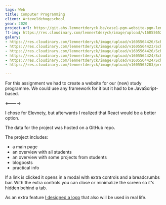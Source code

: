 ```yaml
---
tags: Web
title: Computer Programming
client: Arteveldehogeschool
year: 2020
project-url: https://git.ahs.lennertderyck.be/case1-pgm-website-pgm-lenndery/#/
ft-img: https://res.cloudinary.com/lennertderyck/image/upload/v1605565203/preview_yxej0r.png
galery:
- https://res.cloudinary.com/lennertderyck/image/upload/v1605564426/Schermafbeelding_2020-11-16_om_23.03.16_mytzau.png
- https://res.cloudinary.com/lennertderyck/image/upload/v1605564423/Schermafbeelding_2020-11-16_om_23.04.43_voyyzr.png
- https://res.cloudinary.com/lennertderyck/image/upload/v1605564426/Schermafbeelding_2020-11-16_om_23.03.32_r7okhb.png
- https://res.cloudinary.com/lennertderyck/image/upload/v1605564424/Schermafbeelding_2020-11-16_om_23.04.20_fdwn68.png
- https://res.cloudinary.com/lennertderyck/image/upload/v1605564424/Schermafbeelding_2020-11-16_om_23.04.32_dnzacv.png
- https://res.cloudinary.com/lennertderyck/image/upload/v1605565203/preview_yxej0r.png

---
```

For this assignment we had to create a website for our (new) study programme. We could use any framework for it but it had to be JavaScript-based.

<---->

I chose for Elevnety, but afterwards I realized that React would be a better option.

The data for the project was hosted on a GitHub repo.

The project includes:
- a main page
- an overview with all students
- an overview with some projects from students
- blogposts
- practical info

If a link is clicked it opens in a modal with extra controls and a breadcrumbs bar. With the extra controls you can close or minimalize the screen so it's hidden behind a tab.

As an extra feature [I designed a logo](https://www.lingoapp.com/72470/k/GRADUAAT-PROGRAMMEREN-om4vm9) that also will be used in real life.